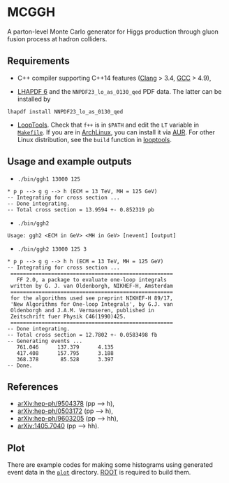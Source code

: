 # MCGGH

A parton-level Monte Carlo generator for Higgs production through gluon fusion process at hadron colliders.

## Requirements

* C++ compiler supporting C++14 features ([Clang](http://clang.llvm.org/cxx_status.html) > 3.4, [GCC](https://gcc.gnu.org/projects/cxx-status.html) > 4.9),

* [LHAPDF 6](http://lhapdf.hepforge.org/) and the `NNPDF23_lo_as_0130_qed` PDF data. The latter can be installed by

``` shell
lhapdf install NNPDF23_lo_as_0130_qed
```

* [LoopTools](http://www.feynarts.de/looptools/). Check that `f++` is in `$PATH` and edit the `LT` variable in [`Makefile`](Makefile). If you are in [ArchLinux](https://www.archlinux.org), you can install it via [AUR](https://aur.archlinux.org/packages/?O=0&K=looptools). For other Linux distribution, see the `build` function in [looptools](https://github.com/cbpark/archlinux-packages/blob/master/aur/looptools/PKGBUILD).

## Usage and example outputs

* `./bin/ggh1 13000 125`

```
* p p --> g g --> h (ECM = 13 TeV, MH = 125 GeV)
-- Integrating for cross section ...
-- Done integrating.
-- Total cross section = 13.9594 +- 0.852319 pb
```

* `./bin/ggh2`

```
Usage: ggh2 <ECM in GeV> <MH in GeV> [nevent] [output]
```

* `./bin/ggh2 13000 125 3`

```
* p p --> g g --> h h (ECM = 13 TeV, MH = 125 GeV)
-- Integrating for cross section ...
 ====================================================
   FF 2.0, a package to evaluate one-loop integrals
 written by G. J. van Oldenborgh, NIKHEF-H, Amsterdam
 ====================================================
 for the algorithms used see preprint NIKHEF-H 89/17,
 'New Algorithms for One-loop Integrals', by G.J. van
 Oldenborgh and J.A.M. Vermaseren, published in
 Zeitschrift fuer Physik C46(1990)425.
 ====================================================
-- Done integrating.
-- Total cross section = 12.7802 +- 0.0583498 fb
-- Generating events ...
   761.046      137.379      4.135
   417.408      157.795      3.188
   368.378       85.528      3.397
-- Done.
```

## References

* [arXiv:hep-ph/9504378](https://arxiv.org/abs/hep-ph/9504378) (pp --> h),
* [arXiv:hep-ph/0503172](https://arxiv.org/abs/hep-ph/0503172) (pp --> h),
* [arXiv:hep-ph/9603205](https://arxiv.org/abs/hep-ph/9603205) (pp --> hh),
* [arXiv:1405.7040](https://arxiv.org/abs/1405.7040) (pp --> hh).

## Plot

There are example codes for making some histograms using generated event data in the [`plot`](plot) directory. [ROOT](https://root.cern.ch/) is required to build them.
